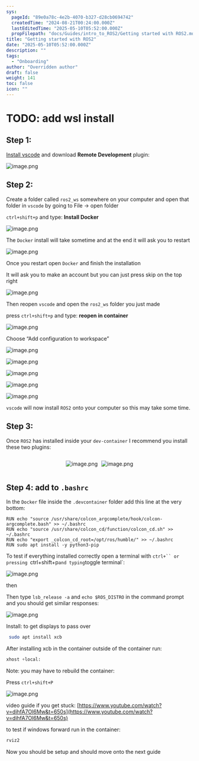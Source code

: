 ```yaml
---
sys:
  pageId: "89e0a78c-4e2b-4070-b327-d28cb0694742"
  createdTime: "2024-08-21T00:24:00.000Z"
  lastEditedTime: "2025-05-10T05:52:00.000Z"
  propFilepath: "docs/Guides/intro_to_ROS2/Getting started with ROS2.md"
title: "Getting started with ROS2"
date: "2025-05-10T05:52:00.000Z"
description: ""
tags:
  - "Onboarding"
author: "Overridden author"
draft: false
weight: 141
toc: false
icon: ""
---
```


# TODO: add wsl install

## Step 1:

[Install vscode](https://code.visualstudio.com/download) and download **Remote Development** plugin:

![image.png](https://prod-files-secure.s3.us-west-2.amazonaws.com/d518164a-d88e-44d1-a4ee-3adb3bd8bce0/efb52993-1881-4a40-b95e-6f020334f022/image.png?X-Amz-Algorithm=AWS4-HMAC-SHA256&X-Amz-Content-Sha256=UNSIGNED-PAYLOAD&X-Amz-Credential=ASIAZI2LB4665PVUNWVU%2F20250516%2Fus-west-2%2Fs3%2Faws4_request&X-Amz-Date=20250516T170121Z&X-Amz-Expires=3600&X-Amz-Security-Token=IQoJb3JpZ2luX2VjEJH%2F%2F%2F%2F%2F%2F%2F%2F%2F%2FwEaCXVzLXdlc3QtMiJHMEUCICcUV0EDx9B9A3ofcex%2Fc4ES3zqLGegvLd9FjQeFY6qZAiEAtbfWOH%2F7RqgdvLcdih9ZPT%2BfALczgZoYfTwsQRdeZbIq%2FwMIShAAGgw2Mzc0MjMxODM4MDUiDDkhtz5ZPlg%2FHdagFyrcAzSSU8rHcbsHqezEgVkmjmnQ%2FQjiTjSimOvB0ZwbJ%2FgvPz2D12ZXyEl6sdsk0UE1uKtpUubKf8IG4ASksbClwFES5X3765ECjSHRviefLNl6U99M2XuPweWaXONKVebVr%2FBQsLFO%2FwcmE%2FeXakby0khnmDKmwe2gYdU4hqEMWTb6tCVS9kFdLdCFja%2BOxgymOGZ2i61TXsl0mTKQREYWV9OPbij%2F7WpYSRYxZcmI%2F0gaTFQDk7WhAWeFLYiNKUkXFkAEOcA75mD5oPSTyMJd5Xo9DwNfhobPNc4A3LVVHz7UI3qhFNlOPhpMxzx%2BUzzZYpV2qAoWBLv4sEOiO7mRIVzVj%2Fu7OTJzMvR7IGhItlYcDoSI2mvEYWrooIex2%2BwjUq1YPNkPvrY728gMyyCE4FU5mgHttKFOfrh68HOHQdKEECi%2F02mMKF0zhDjMq6aTwjhlwgdQh8npz%2FHcoFxiHstf5nvb9ZTOkhCGYotkuhcrJmgNo6Kcb%2F4k4GInV9RHFVRVA4Tk%2BEukpa%2Bymcbwh%2FdJMHj9is2NSchRfRLv7AVUIdIhIhVlWh5j6rOXfyeDD3hkGMczIDfm8vyYen934cy0h9%2Bs0nmzReH3CvRJVQ9wvxGwc%2FSNJYXwvhNoMJ3PncEGOqUB%2FiP8Axzvq9k7MvRYo%2F6BrK7xAndCoIlmUYSEZPtwn5uBICZhbBtK9UtTrpdjIiUN%2FoaUCZGqAVM37jkYDZ7BiDVmCgJ2nzKvqrINA3OZwNCLzByKl6Q0g0mn8YxcZ1YG%2BUKcvv%2Br%2Bl0vakeGkIIobVd1fuaEDa1QpMVlTue4wrWd3tz68IzeSUiaSeyO3u8CHJFjSMrP8JUreKDkMqCnHKjZQiQ4&X-Amz-Signature=154a258aba815d2dfc66250941a86cf754ab9d4ae82242eb57d3a6d031f8acbb&X-Amz-SignedHeaders=host&x-id=GetObject)

## Step 2:

Create a folder called `ros2_ws` somewhere on your computer and open that folder in `vscode` by going to File → open folder 

`ctrl+shift+p` and type: **Install Docker**

![image.png](https://prod-files-secure.s3.us-west-2.amazonaws.com/d518164a-d88e-44d1-a4ee-3adb3bd8bce0/2269dc0e-1cd5-47ff-bceb-c04ad9b2eab0/image.png?X-Amz-Algorithm=AWS4-HMAC-SHA256&X-Amz-Content-Sha256=UNSIGNED-PAYLOAD&X-Amz-Credential=ASIAZI2LB4665PVUNWVU%2F20250516%2Fus-west-2%2Fs3%2Faws4_request&X-Amz-Date=20250516T170121Z&X-Amz-Expires=3600&X-Amz-Security-Token=IQoJb3JpZ2luX2VjEJH%2F%2F%2F%2F%2F%2F%2F%2F%2F%2FwEaCXVzLXdlc3QtMiJHMEUCICcUV0EDx9B9A3ofcex%2Fc4ES3zqLGegvLd9FjQeFY6qZAiEAtbfWOH%2F7RqgdvLcdih9ZPT%2BfALczgZoYfTwsQRdeZbIq%2FwMIShAAGgw2Mzc0MjMxODM4MDUiDDkhtz5ZPlg%2FHdagFyrcAzSSU8rHcbsHqezEgVkmjmnQ%2FQjiTjSimOvB0ZwbJ%2FgvPz2D12ZXyEl6sdsk0UE1uKtpUubKf8IG4ASksbClwFES5X3765ECjSHRviefLNl6U99M2XuPweWaXONKVebVr%2FBQsLFO%2FwcmE%2FeXakby0khnmDKmwe2gYdU4hqEMWTb6tCVS9kFdLdCFja%2BOxgymOGZ2i61TXsl0mTKQREYWV9OPbij%2F7WpYSRYxZcmI%2F0gaTFQDk7WhAWeFLYiNKUkXFkAEOcA75mD5oPSTyMJd5Xo9DwNfhobPNc4A3LVVHz7UI3qhFNlOPhpMxzx%2BUzzZYpV2qAoWBLv4sEOiO7mRIVzVj%2Fu7OTJzMvR7IGhItlYcDoSI2mvEYWrooIex2%2BwjUq1YPNkPvrY728gMyyCE4FU5mgHttKFOfrh68HOHQdKEECi%2F02mMKF0zhDjMq6aTwjhlwgdQh8npz%2FHcoFxiHstf5nvb9ZTOkhCGYotkuhcrJmgNo6Kcb%2F4k4GInV9RHFVRVA4Tk%2BEukpa%2Bymcbwh%2FdJMHj9is2NSchRfRLv7AVUIdIhIhVlWh5j6rOXfyeDD3hkGMczIDfm8vyYen934cy0h9%2Bs0nmzReH3CvRJVQ9wvxGwc%2FSNJYXwvhNoMJ3PncEGOqUB%2FiP8Axzvq9k7MvRYo%2F6BrK7xAndCoIlmUYSEZPtwn5uBICZhbBtK9UtTrpdjIiUN%2FoaUCZGqAVM37jkYDZ7BiDVmCgJ2nzKvqrINA3OZwNCLzByKl6Q0g0mn8YxcZ1YG%2BUKcvv%2Br%2Bl0vakeGkIIobVd1fuaEDa1QpMVlTue4wrWd3tz68IzeSUiaSeyO3u8CHJFjSMrP8JUreKDkMqCnHKjZQiQ4&X-Amz-Signature=effc65e7021c9aa337f4b6a59b7d0195e51ec9d23b8a5f86d70914037bd84a29&X-Amz-SignedHeaders=host&x-id=GetObject)

The `Docker` install will take sometime and at the end it will ask you to restart

![image.png](https://prod-files-secure.s3.us-west-2.amazonaws.com/d518164a-d88e-44d1-a4ee-3adb3bd8bce0/ed233f78-be33-4b1f-b89c-9c346c0e961e/image.png?X-Amz-Algorithm=AWS4-HMAC-SHA256&X-Amz-Content-Sha256=UNSIGNED-PAYLOAD&X-Amz-Credential=ASIAZI2LB4665PVUNWVU%2F20250516%2Fus-west-2%2Fs3%2Faws4_request&X-Amz-Date=20250516T170121Z&X-Amz-Expires=3600&X-Amz-Security-Token=IQoJb3JpZ2luX2VjEJH%2F%2F%2F%2F%2F%2F%2F%2F%2F%2FwEaCXVzLXdlc3QtMiJHMEUCICcUV0EDx9B9A3ofcex%2Fc4ES3zqLGegvLd9FjQeFY6qZAiEAtbfWOH%2F7RqgdvLcdih9ZPT%2BfALczgZoYfTwsQRdeZbIq%2FwMIShAAGgw2Mzc0MjMxODM4MDUiDDkhtz5ZPlg%2FHdagFyrcAzSSU8rHcbsHqezEgVkmjmnQ%2FQjiTjSimOvB0ZwbJ%2FgvPz2D12ZXyEl6sdsk0UE1uKtpUubKf8IG4ASksbClwFES5X3765ECjSHRviefLNl6U99M2XuPweWaXONKVebVr%2FBQsLFO%2FwcmE%2FeXakby0khnmDKmwe2gYdU4hqEMWTb6tCVS9kFdLdCFja%2BOxgymOGZ2i61TXsl0mTKQREYWV9OPbij%2F7WpYSRYxZcmI%2F0gaTFQDk7WhAWeFLYiNKUkXFkAEOcA75mD5oPSTyMJd5Xo9DwNfhobPNc4A3LVVHz7UI3qhFNlOPhpMxzx%2BUzzZYpV2qAoWBLv4sEOiO7mRIVzVj%2Fu7OTJzMvR7IGhItlYcDoSI2mvEYWrooIex2%2BwjUq1YPNkPvrY728gMyyCE4FU5mgHttKFOfrh68HOHQdKEECi%2F02mMKF0zhDjMq6aTwjhlwgdQh8npz%2FHcoFxiHstf5nvb9ZTOkhCGYotkuhcrJmgNo6Kcb%2F4k4GInV9RHFVRVA4Tk%2BEukpa%2Bymcbwh%2FdJMHj9is2NSchRfRLv7AVUIdIhIhVlWh5j6rOXfyeDD3hkGMczIDfm8vyYen934cy0h9%2Bs0nmzReH3CvRJVQ9wvxGwc%2FSNJYXwvhNoMJ3PncEGOqUB%2FiP8Axzvq9k7MvRYo%2F6BrK7xAndCoIlmUYSEZPtwn5uBICZhbBtK9UtTrpdjIiUN%2FoaUCZGqAVM37jkYDZ7BiDVmCgJ2nzKvqrINA3OZwNCLzByKl6Q0g0mn8YxcZ1YG%2BUKcvv%2Br%2Bl0vakeGkIIobVd1fuaEDa1QpMVlTue4wrWd3tz68IzeSUiaSeyO3u8CHJFjSMrP8JUreKDkMqCnHKjZQiQ4&X-Amz-Signature=d1944b9807e049dccb9e570fc5e5476f4f439f70dbf33f56e871b7ccf1d917a0&X-Amz-SignedHeaders=host&x-id=GetObject)

Once you restart open `Docker` and finish the installation

It will ask you to make an account but you can just press skip on the top right

![image.png](https://prod-files-secure.s3.us-west-2.amazonaws.com/d518164a-d88e-44d1-a4ee-3adb3bd8bce0/21010ad9-1659-4fd9-9f59-9932a09b2a3d/image.png?X-Amz-Algorithm=AWS4-HMAC-SHA256&X-Amz-Content-Sha256=UNSIGNED-PAYLOAD&X-Amz-Credential=ASIAZI2LB4665PVUNWVU%2F20250516%2Fus-west-2%2Fs3%2Faws4_request&X-Amz-Date=20250516T170121Z&X-Amz-Expires=3600&X-Amz-Security-Token=IQoJb3JpZ2luX2VjEJH%2F%2F%2F%2F%2F%2F%2F%2F%2F%2FwEaCXVzLXdlc3QtMiJHMEUCICcUV0EDx9B9A3ofcex%2Fc4ES3zqLGegvLd9FjQeFY6qZAiEAtbfWOH%2F7RqgdvLcdih9ZPT%2BfALczgZoYfTwsQRdeZbIq%2FwMIShAAGgw2Mzc0MjMxODM4MDUiDDkhtz5ZPlg%2FHdagFyrcAzSSU8rHcbsHqezEgVkmjmnQ%2FQjiTjSimOvB0ZwbJ%2FgvPz2D12ZXyEl6sdsk0UE1uKtpUubKf8IG4ASksbClwFES5X3765ECjSHRviefLNl6U99M2XuPweWaXONKVebVr%2FBQsLFO%2FwcmE%2FeXakby0khnmDKmwe2gYdU4hqEMWTb6tCVS9kFdLdCFja%2BOxgymOGZ2i61TXsl0mTKQREYWV9OPbij%2F7WpYSRYxZcmI%2F0gaTFQDk7WhAWeFLYiNKUkXFkAEOcA75mD5oPSTyMJd5Xo9DwNfhobPNc4A3LVVHz7UI3qhFNlOPhpMxzx%2BUzzZYpV2qAoWBLv4sEOiO7mRIVzVj%2Fu7OTJzMvR7IGhItlYcDoSI2mvEYWrooIex2%2BwjUq1YPNkPvrY728gMyyCE4FU5mgHttKFOfrh68HOHQdKEECi%2F02mMKF0zhDjMq6aTwjhlwgdQh8npz%2FHcoFxiHstf5nvb9ZTOkhCGYotkuhcrJmgNo6Kcb%2F4k4GInV9RHFVRVA4Tk%2BEukpa%2Bymcbwh%2FdJMHj9is2NSchRfRLv7AVUIdIhIhVlWh5j6rOXfyeDD3hkGMczIDfm8vyYen934cy0h9%2Bs0nmzReH3CvRJVQ9wvxGwc%2FSNJYXwvhNoMJ3PncEGOqUB%2FiP8Axzvq9k7MvRYo%2F6BrK7xAndCoIlmUYSEZPtwn5uBICZhbBtK9UtTrpdjIiUN%2FoaUCZGqAVM37jkYDZ7BiDVmCgJ2nzKvqrINA3OZwNCLzByKl6Q0g0mn8YxcZ1YG%2BUKcvv%2Br%2Bl0vakeGkIIobVd1fuaEDa1QpMVlTue4wrWd3tz68IzeSUiaSeyO3u8CHJFjSMrP8JUreKDkMqCnHKjZQiQ4&X-Amz-Signature=63deb04b7ee74bfe96351e1dbe436aff49d51179e439d1808d918bf0998242dd&X-Amz-SignedHeaders=host&x-id=GetObject)

Then reopen `vscode` and open the `ros2_ws` folder you just made

press `ctrl+shift+p` and type: **reopen in container**

![image.png](https://prod-files-secure.s3.us-west-2.amazonaws.com/d518164a-d88e-44d1-a4ee-3adb3bd8bce0/4e93b8c2-41ad-488c-8095-c74205196118/image.png?X-Amz-Algorithm=AWS4-HMAC-SHA256&X-Amz-Content-Sha256=UNSIGNED-PAYLOAD&X-Amz-Credential=ASIAZI2LB4665PVUNWVU%2F20250516%2Fus-west-2%2Fs3%2Faws4_request&X-Amz-Date=20250516T170121Z&X-Amz-Expires=3600&X-Amz-Security-Token=IQoJb3JpZ2luX2VjEJH%2F%2F%2F%2F%2F%2F%2F%2F%2F%2FwEaCXVzLXdlc3QtMiJHMEUCICcUV0EDx9B9A3ofcex%2Fc4ES3zqLGegvLd9FjQeFY6qZAiEAtbfWOH%2F7RqgdvLcdih9ZPT%2BfALczgZoYfTwsQRdeZbIq%2FwMIShAAGgw2Mzc0MjMxODM4MDUiDDkhtz5ZPlg%2FHdagFyrcAzSSU8rHcbsHqezEgVkmjmnQ%2FQjiTjSimOvB0ZwbJ%2FgvPz2D12ZXyEl6sdsk0UE1uKtpUubKf8IG4ASksbClwFES5X3765ECjSHRviefLNl6U99M2XuPweWaXONKVebVr%2FBQsLFO%2FwcmE%2FeXakby0khnmDKmwe2gYdU4hqEMWTb6tCVS9kFdLdCFja%2BOxgymOGZ2i61TXsl0mTKQREYWV9OPbij%2F7WpYSRYxZcmI%2F0gaTFQDk7WhAWeFLYiNKUkXFkAEOcA75mD5oPSTyMJd5Xo9DwNfhobPNc4A3LVVHz7UI3qhFNlOPhpMxzx%2BUzzZYpV2qAoWBLv4sEOiO7mRIVzVj%2Fu7OTJzMvR7IGhItlYcDoSI2mvEYWrooIex2%2BwjUq1YPNkPvrY728gMyyCE4FU5mgHttKFOfrh68HOHQdKEECi%2F02mMKF0zhDjMq6aTwjhlwgdQh8npz%2FHcoFxiHstf5nvb9ZTOkhCGYotkuhcrJmgNo6Kcb%2F4k4GInV9RHFVRVA4Tk%2BEukpa%2Bymcbwh%2FdJMHj9is2NSchRfRLv7AVUIdIhIhVlWh5j6rOXfyeDD3hkGMczIDfm8vyYen934cy0h9%2Bs0nmzReH3CvRJVQ9wvxGwc%2FSNJYXwvhNoMJ3PncEGOqUB%2FiP8Axzvq9k7MvRYo%2F6BrK7xAndCoIlmUYSEZPtwn5uBICZhbBtK9UtTrpdjIiUN%2FoaUCZGqAVM37jkYDZ7BiDVmCgJ2nzKvqrINA3OZwNCLzByKl6Q0g0mn8YxcZ1YG%2BUKcvv%2Br%2Bl0vakeGkIIobVd1fuaEDa1QpMVlTue4wrWd3tz68IzeSUiaSeyO3u8CHJFjSMrP8JUreKDkMqCnHKjZQiQ4&X-Amz-Signature=f83ac7ba3b5654500e589097e0cf0bb56cadfcea9b0cfda1a37170ad5068dd2f&X-Amz-SignedHeaders=host&x-id=GetObject)

Choose “Add configuration to workspace”

![image.png](https://prod-files-secure.s3.us-west-2.amazonaws.com/d518164a-d88e-44d1-a4ee-3adb3bd8bce0/9560b282-5060-4989-ba37-97e7b2c22476/image.png?X-Amz-Algorithm=AWS4-HMAC-SHA256&X-Amz-Content-Sha256=UNSIGNED-PAYLOAD&X-Amz-Credential=ASIAZI2LB4665PVUNWVU%2F20250516%2Fus-west-2%2Fs3%2Faws4_request&X-Amz-Date=20250516T170121Z&X-Amz-Expires=3600&X-Amz-Security-Token=IQoJb3JpZ2luX2VjEJH%2F%2F%2F%2F%2F%2F%2F%2F%2F%2FwEaCXVzLXdlc3QtMiJHMEUCICcUV0EDx9B9A3ofcex%2Fc4ES3zqLGegvLd9FjQeFY6qZAiEAtbfWOH%2F7RqgdvLcdih9ZPT%2BfALczgZoYfTwsQRdeZbIq%2FwMIShAAGgw2Mzc0MjMxODM4MDUiDDkhtz5ZPlg%2FHdagFyrcAzSSU8rHcbsHqezEgVkmjmnQ%2FQjiTjSimOvB0ZwbJ%2FgvPz2D12ZXyEl6sdsk0UE1uKtpUubKf8IG4ASksbClwFES5X3765ECjSHRviefLNl6U99M2XuPweWaXONKVebVr%2FBQsLFO%2FwcmE%2FeXakby0khnmDKmwe2gYdU4hqEMWTb6tCVS9kFdLdCFja%2BOxgymOGZ2i61TXsl0mTKQREYWV9OPbij%2F7WpYSRYxZcmI%2F0gaTFQDk7WhAWeFLYiNKUkXFkAEOcA75mD5oPSTyMJd5Xo9DwNfhobPNc4A3LVVHz7UI3qhFNlOPhpMxzx%2BUzzZYpV2qAoWBLv4sEOiO7mRIVzVj%2Fu7OTJzMvR7IGhItlYcDoSI2mvEYWrooIex2%2BwjUq1YPNkPvrY728gMyyCE4FU5mgHttKFOfrh68HOHQdKEECi%2F02mMKF0zhDjMq6aTwjhlwgdQh8npz%2FHcoFxiHstf5nvb9ZTOkhCGYotkuhcrJmgNo6Kcb%2F4k4GInV9RHFVRVA4Tk%2BEukpa%2Bymcbwh%2FdJMHj9is2NSchRfRLv7AVUIdIhIhVlWh5j6rOXfyeDD3hkGMczIDfm8vyYen934cy0h9%2Bs0nmzReH3CvRJVQ9wvxGwc%2FSNJYXwvhNoMJ3PncEGOqUB%2FiP8Axzvq9k7MvRYo%2F6BrK7xAndCoIlmUYSEZPtwn5uBICZhbBtK9UtTrpdjIiUN%2FoaUCZGqAVM37jkYDZ7BiDVmCgJ2nzKvqrINA3OZwNCLzByKl6Q0g0mn8YxcZ1YG%2BUKcvv%2Br%2Bl0vakeGkIIobVd1fuaEDa1QpMVlTue4wrWd3tz68IzeSUiaSeyO3u8CHJFjSMrP8JUreKDkMqCnHKjZQiQ4&X-Amz-Signature=4c0f4a99cb8cafadefc1598667e5d0f21e9ce5e29f61c07fa82a51ddb61ab731&X-Amz-SignedHeaders=host&x-id=GetObject)

![image.png](https://prod-files-secure.s3.us-west-2.amazonaws.com/d518164a-d88e-44d1-a4ee-3adb3bd8bce0/2ee63f81-886b-48e8-a553-dc6e5eac99e4/image.png?X-Amz-Algorithm=AWS4-HMAC-SHA256&X-Amz-Content-Sha256=UNSIGNED-PAYLOAD&X-Amz-Credential=ASIAZI2LB4665PVUNWVU%2F20250516%2Fus-west-2%2Fs3%2Faws4_request&X-Amz-Date=20250516T170121Z&X-Amz-Expires=3600&X-Amz-Security-Token=IQoJb3JpZ2luX2VjEJH%2F%2F%2F%2F%2F%2F%2F%2F%2F%2FwEaCXVzLXdlc3QtMiJHMEUCICcUV0EDx9B9A3ofcex%2Fc4ES3zqLGegvLd9FjQeFY6qZAiEAtbfWOH%2F7RqgdvLcdih9ZPT%2BfALczgZoYfTwsQRdeZbIq%2FwMIShAAGgw2Mzc0MjMxODM4MDUiDDkhtz5ZPlg%2FHdagFyrcAzSSU8rHcbsHqezEgVkmjmnQ%2FQjiTjSimOvB0ZwbJ%2FgvPz2D12ZXyEl6sdsk0UE1uKtpUubKf8IG4ASksbClwFES5X3765ECjSHRviefLNl6U99M2XuPweWaXONKVebVr%2FBQsLFO%2FwcmE%2FeXakby0khnmDKmwe2gYdU4hqEMWTb6tCVS9kFdLdCFja%2BOxgymOGZ2i61TXsl0mTKQREYWV9OPbij%2F7WpYSRYxZcmI%2F0gaTFQDk7WhAWeFLYiNKUkXFkAEOcA75mD5oPSTyMJd5Xo9DwNfhobPNc4A3LVVHz7UI3qhFNlOPhpMxzx%2BUzzZYpV2qAoWBLv4sEOiO7mRIVzVj%2Fu7OTJzMvR7IGhItlYcDoSI2mvEYWrooIex2%2BwjUq1YPNkPvrY728gMyyCE4FU5mgHttKFOfrh68HOHQdKEECi%2F02mMKF0zhDjMq6aTwjhlwgdQh8npz%2FHcoFxiHstf5nvb9ZTOkhCGYotkuhcrJmgNo6Kcb%2F4k4GInV9RHFVRVA4Tk%2BEukpa%2Bymcbwh%2FdJMHj9is2NSchRfRLv7AVUIdIhIhVlWh5j6rOXfyeDD3hkGMczIDfm8vyYen934cy0h9%2Bs0nmzReH3CvRJVQ9wvxGwc%2FSNJYXwvhNoMJ3PncEGOqUB%2FiP8Axzvq9k7MvRYo%2F6BrK7xAndCoIlmUYSEZPtwn5uBICZhbBtK9UtTrpdjIiUN%2FoaUCZGqAVM37jkYDZ7BiDVmCgJ2nzKvqrINA3OZwNCLzByKl6Q0g0mn8YxcZ1YG%2BUKcvv%2Br%2Bl0vakeGkIIobVd1fuaEDa1QpMVlTue4wrWd3tz68IzeSUiaSeyO3u8CHJFjSMrP8JUreKDkMqCnHKjZQiQ4&X-Amz-Signature=7a23e7fbcae33cd7aaec6bb7ce48fc0800eb1c14bef5331a795127b59534eda8&X-Amz-SignedHeaders=host&x-id=GetObject)

![image.png](https://prod-files-secure.s3.us-west-2.amazonaws.com/d518164a-d88e-44d1-a4ee-3adb3bd8bce0/ae1580b2-b048-407e-aed9-b584224a7a04/image.png?X-Amz-Algorithm=AWS4-HMAC-SHA256&X-Amz-Content-Sha256=UNSIGNED-PAYLOAD&X-Amz-Credential=ASIAZI2LB4665PVUNWVU%2F20250516%2Fus-west-2%2Fs3%2Faws4_request&X-Amz-Date=20250516T170121Z&X-Amz-Expires=3600&X-Amz-Security-Token=IQoJb3JpZ2luX2VjEJH%2F%2F%2F%2F%2F%2F%2F%2F%2F%2FwEaCXVzLXdlc3QtMiJHMEUCICcUV0EDx9B9A3ofcex%2Fc4ES3zqLGegvLd9FjQeFY6qZAiEAtbfWOH%2F7RqgdvLcdih9ZPT%2BfALczgZoYfTwsQRdeZbIq%2FwMIShAAGgw2Mzc0MjMxODM4MDUiDDkhtz5ZPlg%2FHdagFyrcAzSSU8rHcbsHqezEgVkmjmnQ%2FQjiTjSimOvB0ZwbJ%2FgvPz2D12ZXyEl6sdsk0UE1uKtpUubKf8IG4ASksbClwFES5X3765ECjSHRviefLNl6U99M2XuPweWaXONKVebVr%2FBQsLFO%2FwcmE%2FeXakby0khnmDKmwe2gYdU4hqEMWTb6tCVS9kFdLdCFja%2BOxgymOGZ2i61TXsl0mTKQREYWV9OPbij%2F7WpYSRYxZcmI%2F0gaTFQDk7WhAWeFLYiNKUkXFkAEOcA75mD5oPSTyMJd5Xo9DwNfhobPNc4A3LVVHz7UI3qhFNlOPhpMxzx%2BUzzZYpV2qAoWBLv4sEOiO7mRIVzVj%2Fu7OTJzMvR7IGhItlYcDoSI2mvEYWrooIex2%2BwjUq1YPNkPvrY728gMyyCE4FU5mgHttKFOfrh68HOHQdKEECi%2F02mMKF0zhDjMq6aTwjhlwgdQh8npz%2FHcoFxiHstf5nvb9ZTOkhCGYotkuhcrJmgNo6Kcb%2F4k4GInV9RHFVRVA4Tk%2BEukpa%2Bymcbwh%2FdJMHj9is2NSchRfRLv7AVUIdIhIhVlWh5j6rOXfyeDD3hkGMczIDfm8vyYen934cy0h9%2Bs0nmzReH3CvRJVQ9wvxGwc%2FSNJYXwvhNoMJ3PncEGOqUB%2FiP8Axzvq9k7MvRYo%2F6BrK7xAndCoIlmUYSEZPtwn5uBICZhbBtK9UtTrpdjIiUN%2FoaUCZGqAVM37jkYDZ7BiDVmCgJ2nzKvqrINA3OZwNCLzByKl6Q0g0mn8YxcZ1YG%2BUKcvv%2Br%2Bl0vakeGkIIobVd1fuaEDa1QpMVlTue4wrWd3tz68IzeSUiaSeyO3u8CHJFjSMrP8JUreKDkMqCnHKjZQiQ4&X-Amz-Signature=65e962783bbcceadfc640e0039819bd6bd3b2a07aa338d71a0cc8ee975f4816c&X-Amz-SignedHeaders=host&x-id=GetObject)

![image.png](https://prod-files-secure.s3.us-west-2.amazonaws.com/d518164a-d88e-44d1-a4ee-3adb3bd8bce0/53255b28-f75e-430f-b9e3-c0ac8577e42b/image.png?X-Amz-Algorithm=AWS4-HMAC-SHA256&X-Amz-Content-Sha256=UNSIGNED-PAYLOAD&X-Amz-Credential=ASIAZI2LB4665PVUNWVU%2F20250516%2Fus-west-2%2Fs3%2Faws4_request&X-Amz-Date=20250516T170121Z&X-Amz-Expires=3600&X-Amz-Security-Token=IQoJb3JpZ2luX2VjEJH%2F%2F%2F%2F%2F%2F%2F%2F%2F%2FwEaCXVzLXdlc3QtMiJHMEUCICcUV0EDx9B9A3ofcex%2Fc4ES3zqLGegvLd9FjQeFY6qZAiEAtbfWOH%2F7RqgdvLcdih9ZPT%2BfALczgZoYfTwsQRdeZbIq%2FwMIShAAGgw2Mzc0MjMxODM4MDUiDDkhtz5ZPlg%2FHdagFyrcAzSSU8rHcbsHqezEgVkmjmnQ%2FQjiTjSimOvB0ZwbJ%2FgvPz2D12ZXyEl6sdsk0UE1uKtpUubKf8IG4ASksbClwFES5X3765ECjSHRviefLNl6U99M2XuPweWaXONKVebVr%2FBQsLFO%2FwcmE%2FeXakby0khnmDKmwe2gYdU4hqEMWTb6tCVS9kFdLdCFja%2BOxgymOGZ2i61TXsl0mTKQREYWV9OPbij%2F7WpYSRYxZcmI%2F0gaTFQDk7WhAWeFLYiNKUkXFkAEOcA75mD5oPSTyMJd5Xo9DwNfhobPNc4A3LVVHz7UI3qhFNlOPhpMxzx%2BUzzZYpV2qAoWBLv4sEOiO7mRIVzVj%2Fu7OTJzMvR7IGhItlYcDoSI2mvEYWrooIex2%2BwjUq1YPNkPvrY728gMyyCE4FU5mgHttKFOfrh68HOHQdKEECi%2F02mMKF0zhDjMq6aTwjhlwgdQh8npz%2FHcoFxiHstf5nvb9ZTOkhCGYotkuhcrJmgNo6Kcb%2F4k4GInV9RHFVRVA4Tk%2BEukpa%2Bymcbwh%2FdJMHj9is2NSchRfRLv7AVUIdIhIhVlWh5j6rOXfyeDD3hkGMczIDfm8vyYen934cy0h9%2Bs0nmzReH3CvRJVQ9wvxGwc%2FSNJYXwvhNoMJ3PncEGOqUB%2FiP8Axzvq9k7MvRYo%2F6BrK7xAndCoIlmUYSEZPtwn5uBICZhbBtK9UtTrpdjIiUN%2FoaUCZGqAVM37jkYDZ7BiDVmCgJ2nzKvqrINA3OZwNCLzByKl6Q0g0mn8YxcZ1YG%2BUKcvv%2Br%2Bl0vakeGkIIobVd1fuaEDa1QpMVlTue4wrWd3tz68IzeSUiaSeyO3u8CHJFjSMrP8JUreKDkMqCnHKjZQiQ4&X-Amz-Signature=aa45a5e0783a65d27c057d8a6f9191d48505ba41ea92d4db6d55295ffb54e042&X-Amz-SignedHeaders=host&x-id=GetObject)

![image.png](https://prod-files-secure.s3.us-west-2.amazonaws.com/d518164a-d88e-44d1-a4ee-3adb3bd8bce0/7c562767-5af9-4ffb-97d1-327bcdf4ee00/image.png?X-Amz-Algorithm=AWS4-HMAC-SHA256&X-Amz-Content-Sha256=UNSIGNED-PAYLOAD&X-Amz-Credential=ASIAZI2LB4665PVUNWVU%2F20250516%2Fus-west-2%2Fs3%2Faws4_request&X-Amz-Date=20250516T170121Z&X-Amz-Expires=3600&X-Amz-Security-Token=IQoJb3JpZ2luX2VjEJH%2F%2F%2F%2F%2F%2F%2F%2F%2F%2FwEaCXVzLXdlc3QtMiJHMEUCICcUV0EDx9B9A3ofcex%2Fc4ES3zqLGegvLd9FjQeFY6qZAiEAtbfWOH%2F7RqgdvLcdih9ZPT%2BfALczgZoYfTwsQRdeZbIq%2FwMIShAAGgw2Mzc0MjMxODM4MDUiDDkhtz5ZPlg%2FHdagFyrcAzSSU8rHcbsHqezEgVkmjmnQ%2FQjiTjSimOvB0ZwbJ%2FgvPz2D12ZXyEl6sdsk0UE1uKtpUubKf8IG4ASksbClwFES5X3765ECjSHRviefLNl6U99M2XuPweWaXONKVebVr%2FBQsLFO%2FwcmE%2FeXakby0khnmDKmwe2gYdU4hqEMWTb6tCVS9kFdLdCFja%2BOxgymOGZ2i61TXsl0mTKQREYWV9OPbij%2F7WpYSRYxZcmI%2F0gaTFQDk7WhAWeFLYiNKUkXFkAEOcA75mD5oPSTyMJd5Xo9DwNfhobPNc4A3LVVHz7UI3qhFNlOPhpMxzx%2BUzzZYpV2qAoWBLv4sEOiO7mRIVzVj%2Fu7OTJzMvR7IGhItlYcDoSI2mvEYWrooIex2%2BwjUq1YPNkPvrY728gMyyCE4FU5mgHttKFOfrh68HOHQdKEECi%2F02mMKF0zhDjMq6aTwjhlwgdQh8npz%2FHcoFxiHstf5nvb9ZTOkhCGYotkuhcrJmgNo6Kcb%2F4k4GInV9RHFVRVA4Tk%2BEukpa%2Bymcbwh%2FdJMHj9is2NSchRfRLv7AVUIdIhIhVlWh5j6rOXfyeDD3hkGMczIDfm8vyYen934cy0h9%2Bs0nmzReH3CvRJVQ9wvxGwc%2FSNJYXwvhNoMJ3PncEGOqUB%2FiP8Axzvq9k7MvRYo%2F6BrK7xAndCoIlmUYSEZPtwn5uBICZhbBtK9UtTrpdjIiUN%2FoaUCZGqAVM37jkYDZ7BiDVmCgJ2nzKvqrINA3OZwNCLzByKl6Q0g0mn8YxcZ1YG%2BUKcvv%2Br%2Bl0vakeGkIIobVd1fuaEDa1QpMVlTue4wrWd3tz68IzeSUiaSeyO3u8CHJFjSMrP8JUreKDkMqCnHKjZQiQ4&X-Amz-Signature=34bb527b565cefa7a6fb474a4981e2f0fbc1cecf738722758a39d64b5b2f9726&X-Amz-SignedHeaders=host&x-id=GetObject)

`vscode` will now install `ROS2` onto your computer so this may take some time.

## Step 3:

Once `ROS2` has installed inside your `dev-container` I recommend you install these two plugins:

<div style="display: flex;flex-direction: row; column-gap:10px; max-width: 630px;justify-content: center;">
<div>

![image.png](https://prod-files-secure.s3.us-west-2.amazonaws.com/d518164a-d88e-44d1-a4ee-3adb3bd8bce0/3fc3d550-5a54-4ba1-ba6b-faa01cdb7369/image.png?X-Amz-Algorithm=AWS4-HMAC-SHA256&X-Amz-Content-Sha256=UNSIGNED-PAYLOAD&X-Amz-Credential=ASIAZI2LB466XERY7ZGJ%2F20250516%2Fus-west-2%2Fs3%2Faws4_request&X-Amz-Date=20250516T170127Z&X-Amz-Expires=3600&X-Amz-Security-Token=IQoJb3JpZ2luX2VjEJH%2F%2F%2F%2F%2F%2F%2F%2F%2F%2FwEaCXVzLXdlc3QtMiJGMEQCIHKHc8B0ZZ5EFaAOdH7h7UJlAD7mwqH%2FEVBQHOyBdGavAiBTlGFFJAOEKRzeiVuAZriaSxdZKPVeGsTJn29DPH7PLir%2FAwhJEAAaDDYzNzQyMzE4MzgwNSIM3%2BwdzjpGOApYWMYoKtwDl0INndJJKtaFZvw51Br9tJwnSJTXgvwaYjQBIoAGRULkOeMzWu4Y5JJdepYhsATwvcZi6ZrtC1UJz77RQPX9K5S77A%2F0cfTNV0Pk%2B1uoRvFO0veuncEUI0R6l%2B5Xs007fNbp4zrtNe1qb1dSk%2BrUeeh%2B%2Bsw3gA33qDBnK%2FWLY32cCb7jlspvNCtoG9SBhkn%2BXnHAvyFSvrnB4G0O1eIP3SUOHhX3Y%2FUnb3FJD609m8Mjw5EUuaYIdYu6koL5knIgOC4ScTZhkVhVsscYkgH8MYeGoC5Gvx0vPS8TDf4xcbFqYkcvb%2FgORydMHI6WRti%2FRhKiZpgFh91sAe%2FxwyZnFP5ZNMqjKEVW%2BkGoFsXVQArBw33%2BQtCsp7Re5VFx5zx8xL7FF69T2Qhq25DQRJhmb6RFCqiDDQQnM0WQVPEDtMRTiRrz1LDJbU%2Bcv%2F0KZWT0jn1hxYUy5ijIbOQJeMtj7WGygphQpPZojyTqy0PcoYbsTAwE1s2TMINvp2%2F%2BoFr1qwVPqEFxf9SDXiW2Veq3dSJrVDRrw6fVqMLJfQppL%2BPs6eXdtq%2BPFXddanMRg7AEUlHCjqvApgl%2FW%2B8exDzBFBj0wX6HQBahIct2fg2ybKD4TZNo4uEPbFwIw6Aw08%2BdwQY6pgEKZ3xlZ%2F%2FG%2BwtpLe6CkMLsq1TEJqGefpG%2F2%2FO%2B%2BLoJX8Ezn5cdcIicBWtKuxa0%2F%2BX9FWLiUdIPBlWFqw6URBoo2tV0Q%2FnHtCZpfvTckx7uj33k87Uanr5mlIG%2F9rSGNmXgpfJFepGTNhmQLYyc02CWQ%2F2iy5KKyoaJ4PM07OfqxbU8lj4j%2FON6dHWow66bgKKlgQ8pz%2BoJpzZA872cQIq6bHGkTosc&X-Amz-Signature=a817fad61eeffe97cc946fab35e0178cb9c4057d7838dbdf98bc0747e8fe53ac&X-Amz-SignedHeaders=host&x-id=GetObject)

</div>
<div>

![image.png](https://prod-files-secure.s3.us-west-2.amazonaws.com/d518164a-d88e-44d1-a4ee-3adb3bd8bce0/d994cc66-13c2-4093-a5a3-f84cf4601a82/image.png?X-Amz-Algorithm=AWS4-HMAC-SHA256&X-Amz-Content-Sha256=UNSIGNED-PAYLOAD&X-Amz-Credential=ASIAZI2LB466RMGF6JUO%2F20250516%2Fus-west-2%2Fs3%2Faws4_request&X-Amz-Date=20250516T170127Z&X-Amz-Expires=3600&X-Amz-Security-Token=IQoJb3JpZ2luX2VjEJH%2F%2F%2F%2F%2F%2F%2F%2F%2F%2FwEaCXVzLXdlc3QtMiJHMEUCIAaqjoEEKYQAAiZwZ%2Fp%2BqBxpjvzHGqg9nT%2BdSD6kDKyGAiEAifhWZLwW1L3CACYqP1Nxened6PWEqdGIMqyRX9DztXwq%2FwMIShAAGgw2Mzc0MjMxODM4MDUiDKUojW9x2SXNp5eeMyrcA9q3gGWQlGUHfkyRTXoO%2Bj53LW%2B22dxAFRolBjhW%2FuGJl8T9TzV23FnB%2F2dzHvDvPcyygVg9KheXGjMwf36%2FjdmtxxA429CbZjPAzL3t9K6cNrq6dYHCH1kxCmxgWOTl7ClHTfuI4jIU%2F%2BqGRzX%2Fix2XE%2B4hxsxxHGjJqwdJs0uCZhmTIFiNz0%2FCjN%2Btj6oF7wqiwk2Gx%2Fg5a5tbY9g2v1dtntlgHcYfQGpWYvya%2BaX4Ik29Ou%2B8geYwW2%2FCS1B%2FzfyIheeOTYTHhj0avt%2FDLPzUOThvmvHnzPshbzmy80Km%2F1q7fSoAdCKJ6ladRUIQwAJHDZXYtJ0d8WygWlZAwGj8IUKoTpNff%2FBj6%2FzdQbfc9OB0lNdCrTj6pgntriNONG11NjPqcEh8OdiShwOryUVZXXJiL5fpntGy4Uvv0XYzEtpQJrRV38AmADPasf8YGq5xItwr75KkT46OYMGbkVai4t9veYmxrk%2BWk2aS0ZNJTdtm5IqhYwC%2B0lLVdbe3YPsXjatUX4Dl%2Bu3kAZUOFHgYuKHZZfBAjAQanBOxavA8f7jSPHCfMAOYV0Gk3b934I4LRtDRjP9kmeX9S3Qn%2BMbFd7EtM7qiwa2K%2FZXZKXJqT8VgRur24wQlbclDMPTPncEGOqUBWwWm%2F8%2Bfqb4cHijmTMlxsRXYTupOIwjvkazEh0W%2BfAsQeBM187gVKuOpwmmylQ3%2BAr9%2FT%2FBNX9IV1wthc5bcXLNGTn4wA7bOk8Znsxd%2FKei7DQVigydcY4X0zaY1fICVvkwU1v12izjBTF%2B7N%2BsQSB2XvBDaU2i6i43LCWkjbOT%2FTZwMtfF1RS8h7KwyNi%2BM3H2X87muL4s0tUBO5jRwGBlzTCHA&X-Amz-Signature=83d55727a249d0e27fda0d279d506b79ddbce311b54e7a5f8265d66f35ca9354&X-Amz-SignedHeaders=host&x-id=GetObject)

</div>
</div>

## Step 4: add to `.bashrc`

In the `Docker` file inside the `.devcontainer` folder add this line at the very bottom: 

```docker
RUN echo "source /usr/share/colcon_argcomplete/hook/colcon-argcomplete.bash" >> ~/.bashrc
RUN echo "source /usr/share/colcon_cd/function/colcon_cd.sh" >> ~/.bashrc
RUN echo "export _colcon_cd_root=/opt/ros/humble/" >> ~/.bashrc
RUN sudo apt install -y python3-pip 
```

To test if everything installed correctly open a terminal with `ctrl+`` or pressing `ctrl+shift+p` and typing `toggle terminal`:

![image.png](https://prod-files-secure.s3.us-west-2.amazonaws.com/d518164a-d88e-44d1-a4ee-3adb3bd8bce0/6a4943d8-b04e-4c02-9a58-775f3384d1a5/image.png?X-Amz-Algorithm=AWS4-HMAC-SHA256&X-Amz-Content-Sha256=UNSIGNED-PAYLOAD&X-Amz-Credential=ASIAZI2LB4665PVUNWVU%2F20250516%2Fus-west-2%2Fs3%2Faws4_request&X-Amz-Date=20250516T170121Z&X-Amz-Expires=3600&X-Amz-Security-Token=IQoJb3JpZ2luX2VjEJH%2F%2F%2F%2F%2F%2F%2F%2F%2F%2FwEaCXVzLXdlc3QtMiJHMEUCICcUV0EDx9B9A3ofcex%2Fc4ES3zqLGegvLd9FjQeFY6qZAiEAtbfWOH%2F7RqgdvLcdih9ZPT%2BfALczgZoYfTwsQRdeZbIq%2FwMIShAAGgw2Mzc0MjMxODM4MDUiDDkhtz5ZPlg%2FHdagFyrcAzSSU8rHcbsHqezEgVkmjmnQ%2FQjiTjSimOvB0ZwbJ%2FgvPz2D12ZXyEl6sdsk0UE1uKtpUubKf8IG4ASksbClwFES5X3765ECjSHRviefLNl6U99M2XuPweWaXONKVebVr%2FBQsLFO%2FwcmE%2FeXakby0khnmDKmwe2gYdU4hqEMWTb6tCVS9kFdLdCFja%2BOxgymOGZ2i61TXsl0mTKQREYWV9OPbij%2F7WpYSRYxZcmI%2F0gaTFQDk7WhAWeFLYiNKUkXFkAEOcA75mD5oPSTyMJd5Xo9DwNfhobPNc4A3LVVHz7UI3qhFNlOPhpMxzx%2BUzzZYpV2qAoWBLv4sEOiO7mRIVzVj%2Fu7OTJzMvR7IGhItlYcDoSI2mvEYWrooIex2%2BwjUq1YPNkPvrY728gMyyCE4FU5mgHttKFOfrh68HOHQdKEECi%2F02mMKF0zhDjMq6aTwjhlwgdQh8npz%2FHcoFxiHstf5nvb9ZTOkhCGYotkuhcrJmgNo6Kcb%2F4k4GInV9RHFVRVA4Tk%2BEukpa%2Bymcbwh%2FdJMHj9is2NSchRfRLv7AVUIdIhIhVlWh5j6rOXfyeDD3hkGMczIDfm8vyYen934cy0h9%2Bs0nmzReH3CvRJVQ9wvxGwc%2FSNJYXwvhNoMJ3PncEGOqUB%2FiP8Axzvq9k7MvRYo%2F6BrK7xAndCoIlmUYSEZPtwn5uBICZhbBtK9UtTrpdjIiUN%2FoaUCZGqAVM37jkYDZ7BiDVmCgJ2nzKvqrINA3OZwNCLzByKl6Q0g0mn8YxcZ1YG%2BUKcvv%2Br%2Bl0vakeGkIIobVd1fuaEDa1QpMVlTue4wrWd3tz68IzeSUiaSeyO3u8CHJFjSMrP8JUreKDkMqCnHKjZQiQ4&X-Amz-Signature=594074ccfb51e392a612a228874017d64aac416ca315d1c5bd579c9a828ec25f&X-Amz-SignedHeaders=host&x-id=GetObject)

then 

Then type `lsb_release -a` and `echo $ROS_DISTRO` in the command prompt and you should get similar responses:

![image.png](https://prod-files-secure.s3.us-west-2.amazonaws.com/d518164a-d88e-44d1-a4ee-3adb3bd8bce0/3e635dec-a805-4e85-8b9e-d000e5b71a4e/image.png?X-Amz-Algorithm=AWS4-HMAC-SHA256&X-Amz-Content-Sha256=UNSIGNED-PAYLOAD&X-Amz-Credential=ASIAZI2LB4665PVUNWVU%2F20250516%2Fus-west-2%2Fs3%2Faws4_request&X-Amz-Date=20250516T170121Z&X-Amz-Expires=3600&X-Amz-Security-Token=IQoJb3JpZ2luX2VjEJH%2F%2F%2F%2F%2F%2F%2F%2F%2F%2FwEaCXVzLXdlc3QtMiJHMEUCICcUV0EDx9B9A3ofcex%2Fc4ES3zqLGegvLd9FjQeFY6qZAiEAtbfWOH%2F7RqgdvLcdih9ZPT%2BfALczgZoYfTwsQRdeZbIq%2FwMIShAAGgw2Mzc0MjMxODM4MDUiDDkhtz5ZPlg%2FHdagFyrcAzSSU8rHcbsHqezEgVkmjmnQ%2FQjiTjSimOvB0ZwbJ%2FgvPz2D12ZXyEl6sdsk0UE1uKtpUubKf8IG4ASksbClwFES5X3765ECjSHRviefLNl6U99M2XuPweWaXONKVebVr%2FBQsLFO%2FwcmE%2FeXakby0khnmDKmwe2gYdU4hqEMWTb6tCVS9kFdLdCFja%2BOxgymOGZ2i61TXsl0mTKQREYWV9OPbij%2F7WpYSRYxZcmI%2F0gaTFQDk7WhAWeFLYiNKUkXFkAEOcA75mD5oPSTyMJd5Xo9DwNfhobPNc4A3LVVHz7UI3qhFNlOPhpMxzx%2BUzzZYpV2qAoWBLv4sEOiO7mRIVzVj%2Fu7OTJzMvR7IGhItlYcDoSI2mvEYWrooIex2%2BwjUq1YPNkPvrY728gMyyCE4FU5mgHttKFOfrh68HOHQdKEECi%2F02mMKF0zhDjMq6aTwjhlwgdQh8npz%2FHcoFxiHstf5nvb9ZTOkhCGYotkuhcrJmgNo6Kcb%2F4k4GInV9RHFVRVA4Tk%2BEukpa%2Bymcbwh%2FdJMHj9is2NSchRfRLv7AVUIdIhIhVlWh5j6rOXfyeDD3hkGMczIDfm8vyYen934cy0h9%2Bs0nmzReH3CvRJVQ9wvxGwc%2FSNJYXwvhNoMJ3PncEGOqUB%2FiP8Axzvq9k7MvRYo%2F6BrK7xAndCoIlmUYSEZPtwn5uBICZhbBtK9UtTrpdjIiUN%2FoaUCZGqAVM37jkYDZ7BiDVmCgJ2nzKvqrINA3OZwNCLzByKl6Q0g0mn8YxcZ1YG%2BUKcvv%2Br%2Bl0vakeGkIIobVd1fuaEDa1QpMVlTue4wrWd3tz68IzeSUiaSeyO3u8CHJFjSMrP8JUreKDkMqCnHKjZQiQ4&X-Amz-Signature=4315279af86087add1e23541bfd302229d6f48a1eaf1bdd5406540d29ab0e513&X-Amz-SignedHeaders=host&x-id=GetObject)

Install:  to get displays to pass over

```bash
 sudo apt install xcb
```

After installing xcb in the container outside of the container run:

```python
xhost +local:
```

Note: you may have to rebuild the container:

Press `ctrl+shift+P`

![image.png](https://prod-files-secure.s3.us-west-2.amazonaws.com/d518164a-d88e-44d1-a4ee-3adb3bd8bce0/6c2be660-2618-4c38-9c26-53554f7a0b7b/image.png?X-Amz-Algorithm=AWS4-HMAC-SHA256&X-Amz-Content-Sha256=UNSIGNED-PAYLOAD&X-Amz-Credential=ASIAZI2LB4665PVUNWVU%2F20250516%2Fus-west-2%2Fs3%2Faws4_request&X-Amz-Date=20250516T170121Z&X-Amz-Expires=3600&X-Amz-Security-Token=IQoJb3JpZ2luX2VjEJH%2F%2F%2F%2F%2F%2F%2F%2F%2F%2FwEaCXVzLXdlc3QtMiJHMEUCICcUV0EDx9B9A3ofcex%2Fc4ES3zqLGegvLd9FjQeFY6qZAiEAtbfWOH%2F7RqgdvLcdih9ZPT%2BfALczgZoYfTwsQRdeZbIq%2FwMIShAAGgw2Mzc0MjMxODM4MDUiDDkhtz5ZPlg%2FHdagFyrcAzSSU8rHcbsHqezEgVkmjmnQ%2FQjiTjSimOvB0ZwbJ%2FgvPz2D12ZXyEl6sdsk0UE1uKtpUubKf8IG4ASksbClwFES5X3765ECjSHRviefLNl6U99M2XuPweWaXONKVebVr%2FBQsLFO%2FwcmE%2FeXakby0khnmDKmwe2gYdU4hqEMWTb6tCVS9kFdLdCFja%2BOxgymOGZ2i61TXsl0mTKQREYWV9OPbij%2F7WpYSRYxZcmI%2F0gaTFQDk7WhAWeFLYiNKUkXFkAEOcA75mD5oPSTyMJd5Xo9DwNfhobPNc4A3LVVHz7UI3qhFNlOPhpMxzx%2BUzzZYpV2qAoWBLv4sEOiO7mRIVzVj%2Fu7OTJzMvR7IGhItlYcDoSI2mvEYWrooIex2%2BwjUq1YPNkPvrY728gMyyCE4FU5mgHttKFOfrh68HOHQdKEECi%2F02mMKF0zhDjMq6aTwjhlwgdQh8npz%2FHcoFxiHstf5nvb9ZTOkhCGYotkuhcrJmgNo6Kcb%2F4k4GInV9RHFVRVA4Tk%2BEukpa%2Bymcbwh%2FdJMHj9is2NSchRfRLv7AVUIdIhIhVlWh5j6rOXfyeDD3hkGMczIDfm8vyYen934cy0h9%2Bs0nmzReH3CvRJVQ9wvxGwc%2FSNJYXwvhNoMJ3PncEGOqUB%2FiP8Axzvq9k7MvRYo%2F6BrK7xAndCoIlmUYSEZPtwn5uBICZhbBtK9UtTrpdjIiUN%2FoaUCZGqAVM37jkYDZ7BiDVmCgJ2nzKvqrINA3OZwNCLzByKl6Q0g0mn8YxcZ1YG%2BUKcvv%2Br%2Bl0vakeGkIIobVd1fuaEDa1QpMVlTue4wrWd3tz68IzeSUiaSeyO3u8CHJFjSMrP8JUreKDkMqCnHKjZQiQ4&X-Amz-Signature=17ccceecbb5beed47d87d331b2019de3c8755fd549b43987d02f9c3c0a65b1b8&X-Amz-SignedHeaders=host&x-id=GetObject)

video guide if you get stuck: [https://www.youtube.com/watch?v=dihfA7Ol6Mw&t=650s](https://www.youtube.com/watch?v=dihfA7Ol6Mw&t=650s)

to test if windows forward run in the container:

```bash
rviz2
```

Now you should be setup and should move onto the next guide 
